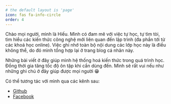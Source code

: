```yaml
---
# the default layout is 'page'
icon: fas fa-info-circle
order: 4
---
```


Chào mọi người, mình là Hiếu. Mình có đam mê
với việc tự học, tự tìm tòi, tìm hiểu các kiến thức công nghệ mới liên
quan đến lập trình (đa phần tới từ các khoá học online). Việc ghi nhớ
toàn bộ nội dung các lớp học này là điều không thể, do đó mình tổng hợp
lại ở trang blog cá nhân này.

Những bài viết ở đây giúp mình hệ thống hoá kiến thức trong quá trình
học. Đồng thời gia tăng tốc độ ôn tập khi cần dùng đến. Mình sẽ rất
vui nếu như những ghi chú ở đây giúp được mọi người 😁

Có thể tương tác với mình qua các kênh sau:

- [Github](https://github.com/dalatcoder)
- [Facebook](https://www.facebook.com/hieungxtr)
